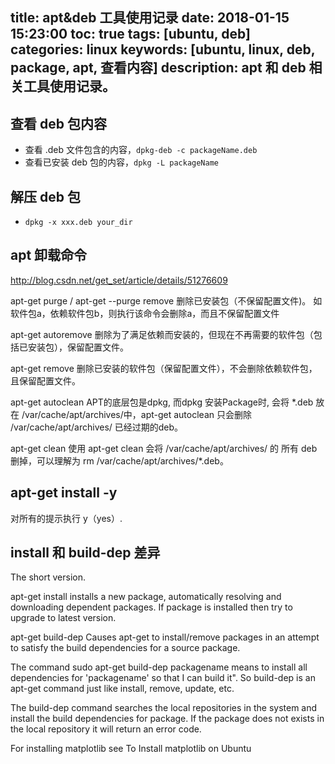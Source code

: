 title: apt&deb 工具使用记录
date: 2018-01-15 15:23:00
toc: true
tags: [ubuntu, deb]
categories: linux
keywords: [ubuntu, linux, deb, package, apt, 查看内容]
description: apt 和 deb 相关工具使用记录。
---

## 查看 deb 包内容

* 查看 .deb 文件包含的内容，`dpkg-deb -c packageName.deb`
* 查看已安装 deb 包的内容，`dpkg -L packageName`

## 解压 deb 包

* `dpkg -x xxx.deb your_dir`

## apt 卸载命令

http://blog.csdn.net/get_set/article/details/51276609

apt-get purge / apt-get --purge remove 
删除已安装包（不保留配置文件)。 
如软件包a，依赖软件包b，则执行该命令会删除a，而且不保留配置文件

apt-get autoremove 
删除为了满足依赖而安装的，但现在不再需要的软件包（包括已安装包），保留配置文件。

apt-get remove 
删除已安装的软件包（保留配置文件），不会删除依赖软件包，且保留配置文件。

apt-get autoclean 
APT的底层包是dpkg, 而dpkg 安装Package时, 会将 *.deb 放在 /var/cache/apt/archives/中，apt-get autoclean 只会删除 /var/cache/apt/archives/ 已经过期的deb。

apt-get clean 
使用 apt-get clean 会将 /var/cache/apt/archives/ 的 所有 deb 删掉，可以理解为 rm /var/cache/apt/archives/*.deb。

## apt-get install -y
对所有的提示执行 y（yes）.

## install 和 build-dep 差异
The short version.

apt-get install
installs a new package, automatically resolving and downloading dependent packages. If package is installed then try to upgrade to latest version.

apt-get build-dep
Causes apt-get to install/remove packages in an attempt to satisfy the build dependencies for a source package.

The command sudo apt-get build-dep packagename means to install all dependencies for 'packagename' so that I can build it". So build-dep is an apt-get command just like install, remove, update, etc.

The build-dep command searches the local repositories in the system and install the build dependencies for package. If the package does not exists in the local repository it will return an error code.

For installing matplotlib see To Install matplotlib on Ubuntu
